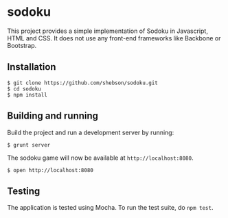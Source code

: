 # sodoku

This project provides a simple implementation of Sodoku in Javascript, HTML and CSS. It does not use any front-end frameworks like Backbone or Bootstrap.

## Installation

    $ git clone https://github.com/shebson/sodoku.git
    $ cd sodoku
    $ npm install

## Building and running

Build the project and run a development server by running:

    $ grunt server

The sodoku game will now be available at `http://localhost:8080`.

    $ open http://localhost:8080

## Testing

The application is tested using Mocha. To run the test suite, do `npm test`.
